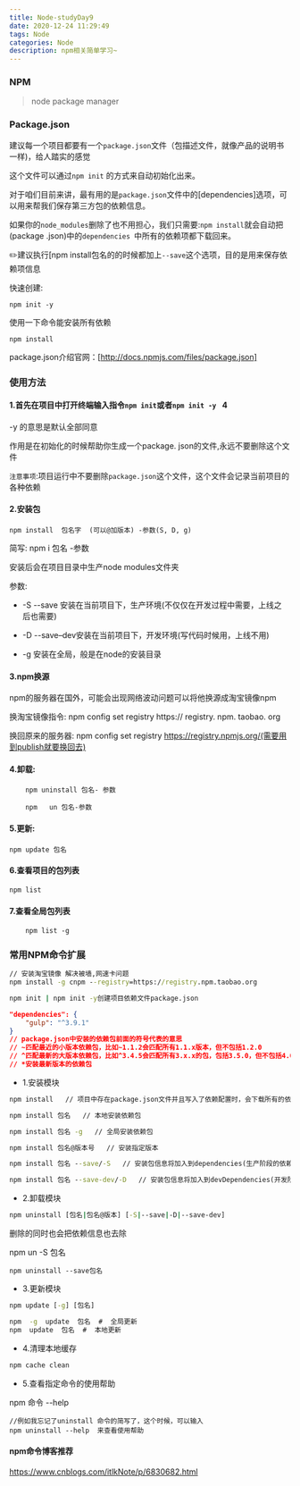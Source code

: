 ```yaml
---
title: Node-studyDay9
date: 2020-12-24 11:29:49
tags: Node
categories: Node
description: npm相关简单学习~
---
```


### NPM

> node package manager

### Package.json

建议每一个项目都要有一个`package.json`文件（包描述文件，就像产品的说明书一样)，给人踏实的感觉

这个文件可以通过`npm init` 的方式来自动初始化出来。

对于咱们目前来讲，最有用的是`package.json`文件中的[dependencies]选项，可以用来帮我们保存第三方包的依赖信息。

如果你的`node_modules`删除了也不用担心，我们只需要:`npm install`就会自动把(package .json)中的`dependencies `中所有的依赖项都下载回来。

✏️建议执行[npm install包名的的时候都加上`--save`这个选项，目的是用来保存依赖项信息

快速创建:

```shell
npm init -y
```

使用一下命令能安装所有依赖

```shell
npm install
```

package.json介绍官网：[http://docs.npmjs.com/files/package.json]

### 使用方法

#### 1.首先在项目中打开终端输入指令`npm init`或者`npm init -y `     4

 -y 的意思是默认全部同意

作用是在初始化的时候帮助你生成一个package. json的文件,永远不要删除这个文件

`注意事项`:项目运行中不要删除`package.json`这个文件，这个文件会记录当前项目的各种依赖

#### 2.安装包

```shell
npm install  包名字  (可以@加版本) -参数(S, D, g) 	
```

简写:   npm   i   包名    -参数

安装后会在项目目录中生产node modules文件夹

参数:

- -S --save 安装在当前项目下，生产环境(不仅仅在开发过程中需要，上线之 后也需要)

- -D --save–dev安装在当前项目下，开发环境(写代码时候用，上线不用)

- -g   安装在全局，般是在node的安装目录

#### 3.npm换源

npm的服务器在国外，可能会出现网络波动问题可以将他换源成淘宝镜像npm

换淘宝镜像指令: npm config set registry  https:// registry. npm. taobao. org

换回原来的服务器: npm config set registry https://registry.npmjs.org/(需要用到publish就要换回去)

#### 4.卸载:

```shell
	npm uninstall 包名- 参数

	npm   un 包名-参数

```

#### 5.更新:

```shell
npm update 包名
```

#### 6.查看项目的包列表

```sh
npm list
```

#### 7.查看全局包列表

```shell
	npm list -g
```

### 常用NPM命令扩展

```cmd
// 安装淘宝镜像 解决被墙,网速卡问题
npm install -g cnpm --registry=https://registry.npm.taobao.org
```

```cmd
npm init | npm init -y创建项目依赖文件package.json
```

```package.json
"dependencies": {
    "gulp": "^3.9.1"
}
// package.json中安装的依赖包前面的符号代表的意思
// ~匹配最近的小版本依赖包，比如~1.1.2会匹配所有1.1.x版本，但不包括1.2.0
// ^匹配最新的大版本依赖包，比如^3.4.5会匹配所有3.x.x的包，包括3.5.0，但不包括4.0.0
// *安装最新版本的依赖包
```

- 1.安装模块

```cmd
npm install   // 项目中存在package.json文件并且写入了依赖配置时，会下载所有的依赖包
```

```cmd
npm install 包名   // 本地安装依赖包
```

```cmd
npm install 包名 -g   // 全局安装依赖包
```

```cmd
npm install 包名@版本号   // 安装指定版本
```

```cmd
npm install 包名 --save/-S   // 安装包信息将加入到dependencies(生产阶段的依赖)
```

```cmd
npm install 包名 --save-dev/-D   // 安装包信息将加入到devDependencies(开发阶段的依赖)
```

- 2.卸载模块

```cmd
npm uninstall [包名|包名@版本] [-S|--save|-D|--save-dev]
```

删除的同时也会把依赖信息也去除

npm un -S 包名

```shell
npm uninstall --save包名 
```

- 3.更新模块

```cmd
npm update [-g] [包名]

npm  -g  update  包名  #  全局更新
npm  update  包名  #  本地更新
```

- 4.清理本地缓存

```cmd
npm cache clean
```

- 5.查看指定命令的使用帮助

npm 命令 --help

```shell
//例如我忘记了uninstall 命令的简写了，这个时候，可以输入
npm uninstall --help  来查看使用帮助
```

#### npm命令博客推荐

https://www.cnblogs.com/itlkNote/p/6830682.html